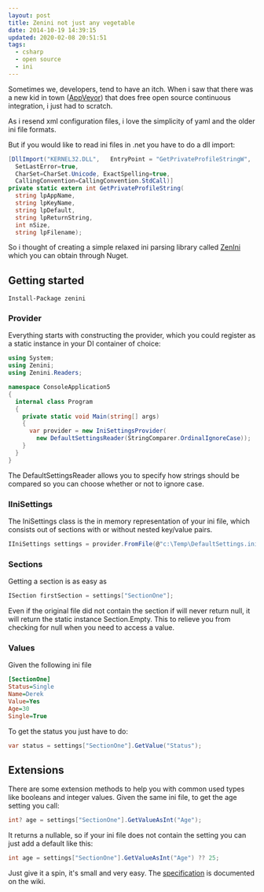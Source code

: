 ```yaml
---
layout: post
title: Zenini not just any vegetable
date: 2014-10-19 14:39:15
updated: 2020-02-08 20:51:51
tags:
  - csharp
  - open source
  - ini
---
```


Sometimes we, developers, tend to have an itch. When i saw that there was a new kid in town ([AppVeyor](https://ci.appveyor.com/projects)) that does free open source continuous integration, i just had to scratch.

As i resend xml configuration files, i love the simplicity of yaml and the older ini file formats.

But if you would like to read ini files in .net you have to do a dll import:

```csharp
[DllImport("KERNEL32.DLL",   EntryPoint = "GetPrivateProfileStringW",
  SetLastError=true,
  CharSet=CharSet.Unicode, ExactSpelling=true,
  CallingConvention=CallingConvention.StdCall)]
private static extern int GetPrivateProfileString(
  string lpAppName,
  string lpKeyName,
  string lpDefault,
  string lpReturnString,
  int nSize,
  string lpFilename);
```

So i thought of creating a simple relaxed ini parsing library called [ZenIni](https://github.com/tommarien/zenini) which you can obtain through Nuget.

## Getting started

```shell
Install-Package zenini
```

### Provider

Everything starts with constructing the provider, which you could register as a static instance in your DI container of choice:

```csharp
using System;
using Zenini;
using Zenini.Readers;

namespace ConsoleApplication5
{
  internal class Program
  {
    private static void Main(string[] args)
    {
      var provider = new IniSettingsProvider(
        new DefaultSettingsReader(StringComparer.OrdinalIgnoreCase));
    }
  }
}
```

The DefaultSettingsReader allows you to specify how strings should be compared so you can choose whether or not to ignore case.

### IIniSettings

The IniSettings class is the in memory representation of your ini file, which consists out of sections with or without nested key/value pairs.

```csharp
IIniSettings settings = provider.FromFile(@"c:\Temp\DefaultSettings.ini");
```

### Sections

Getting a section is as easy as

```csharp
ISection firstSection = settings["SectionOne"];
```

Even if the original file did not contain the section if will never return null, it will return the static instance Section.Empty. This to relieve you from checking for null when you need to access a value.

### Values

Given the following ini file

```ini
[SectionOne]
Status=Single
Name=Derek
Value=Yes
Age=30
Single=True
```

To get the status you just have to do:

```csharp
var status = settings["SectionOne"].GetValue("Status");
```

## Extensions

There are some extension methods to help you with common used types like booleans and integer values. Given the same ini file, to get the age setting you call:

```csharp
int? age = settings["SectionOne"].GetValueAsInt("Age");
```

It returns a nullable, so if your ini file does not contain the setting you can just add a default like this:

```csharp
int age = settings["SectionOne"].GetValueAsInt("Age") ?? 25;
```

Just give it a spin, it's small and very easy. The [specification](https://github.com/tommarien/zenini/wiki/Specification) is documented on the wiki.
